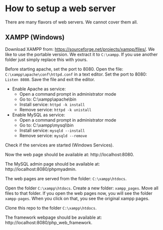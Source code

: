 # How to setup a web server

There are many flavors of web servers. We cannot cover them all.

## XAMPP (Windows)

Download XAMPP from: https://sourceforge.net/projects/xampp/files/. We like to use the portable version.
We extract it to `C:\xampp`. If you use another folder just simply replace this with yours.

Before starting apache, set the port to 8080. Open the file: `C:\xampp\apache\conf\httpd.conf` in a text editor.
Set the port to 8080: `Listen 8080`. Save the file and exit the editor.

* Enable Apache as service:
  * Open a command prompt in administrator mode
  * Go to: C:\xampp\apache\bin
  * Install service: `httpd -k install`
  * Remove service: `httpd -k unistall`
* Enable MySQL as service:
  * Open a command prompt in administrator mode
  * Go to: C:\xampp\mysql\bin
  * Install service: `mysqld --install`
  * Remove service: `mysqld --remove`

Check if the services are started (Windows Services).

Now the web page should be available at: http://localhost:8080.

The MySQL admin page should be available at: http://localhost:8080/phpmyadmin.

The web pages are served from the folder: `C:\xampp\htdocs`.

Open the folder `C:\xampp\htdocs`. Create a new folder: `xampp_pages`. Move all files to that folder.
If you open the web pages now, you will see the folder `xampp-pages`.
When you click on that, you see the original xampp pages.

Clone this repo to the folder `C:\xampp\htdocs`.

The framework webpage should be available at: http://localhost:8080/php_web_framework.
